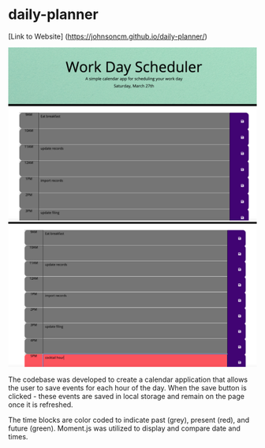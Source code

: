 # **daily-planner**

[Link to Website] (https://johnsoncm.github.io/daily-planner/)

**![Screenshot of Website](./Assets/Calendar_App_1.png)**
**![Screenshot of Website](./Assets/Calendar_App_2.png)**



The codebase was developed to create a calendar application that allows the user to save events for each hour of the day. When the save button is clicked - these events are saved in local storage and remain on the page once it is refreshed. 

The time blocks are color coded to indicate past (grey), present (red), and future (green). Moment.js was utilized to display and compare date and times.